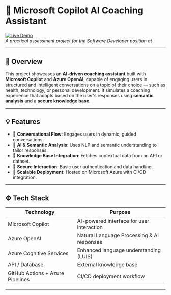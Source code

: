 # 🧠 Microsoft Copilot AI Coaching Assistant

[![Live Demo](https://img.shields.io/badge/Demo-Link-blue)](https://ntuthukomaphalala.github.io/ai-coaching-bot)  
_A practical assessment project for the Software Developer position at_

---

## 📘 Overview

This project showcases an **AI-driven coaching assistant** built with **Microsoft Copilot** and **Azure OpenAI**, capable of engaging users in structured and intelligent conversations on a topic of their choice — such as health, technology, or personal development. It simulates a coaching experience that adapts based on the user's responses using **semantic analysis** and a **secure knowledge base**.

---

## 💡 Features

- 🔄 **Conversational Flow**: Engages users in dynamic, guided conversations.
- 🤖 **AI & Semantic Analysis**: Uses NLP and semantic understanding to tailor responses.
- 🔗 **Knowledge Base Integration**: Fetches contextual data from an API or dataset.
- 🔐 **Secure Interaction**: Basic user authentication and data handling.
- 🚀 **Scalable Deployment**: Hosted on Microsoft Azure with CI/CD integration.

---

## ⚙️ Tech Stack

| Technology             | Purpose                                      |
|------------------------|----------------------------------------------|
| Microsoft Copilot      | AI-powered interface for user interaction    |
| Azure OpenAI           | Natural Language Processing & AI responses   |
| Azure Cognitive Services | Enhanced language understanding (LUIS)    |
| API / Database         | External knowledge base                     |
| GitHub Actions + Azure Pipelines | CI/CD deployment workflow       |

---
